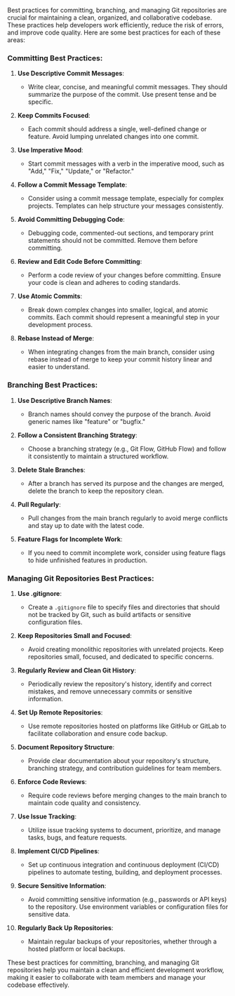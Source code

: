 Best practices for committing, branching, and managing Git repositories are crucial for maintaining a clean, organized, and collaborative codebase. These practices help developers work efficiently, reduce the risk of errors, and improve code quality. Here are some best practices for each of these areas:

### Committing Best Practices:

1. **Use Descriptive Commit Messages**:
   - Write clear, concise, and meaningful commit messages. They should summarize the purpose of the commit. Use present tense and be specific.

2. **Keep Commits Focused**:
   - Each commit should address a single, well-defined change or feature. Avoid lumping unrelated changes into one commit.

3. **Use Imperative Mood**:
   - Start commit messages with a verb in the imperative mood, such as "Add," "Fix," "Update," or "Refactor."

4. **Follow a Commit Message Template**:
   - Consider using a commit message template, especially for complex projects. Templates can help structure your messages consistently.

5. **Avoid Committing Debugging Code**:
   - Debugging code, commented-out sections, and temporary print statements should not be committed. Remove them before committing.

6. **Review and Edit Code Before Committing**:
   - Perform a code review of your changes before committing. Ensure your code is clean and adheres to coding standards.

7. **Use Atomic Commits**:
   - Break down complex changes into smaller, logical, and atomic commits. Each commit should represent a meaningful step in your development process.

8. **Rebase Instead of Merge**:
   - When integrating changes from the main branch, consider using rebase instead of merge to keep your commit history linear and easier to understand.

### Branching Best Practices:

1. **Use Descriptive Branch Names**:
   - Branch names should convey the purpose of the branch. Avoid generic names like "feature" or "bugfix."

2. **Follow a Consistent Branching Strategy**:
   - Choose a branching strategy (e.g., Git Flow, GitHub Flow) and follow it consistently to maintain a structured workflow.

3. **Delete Stale Branches**:
   - After a branch has served its purpose and the changes are merged, delete the branch to keep the repository clean.

4. **Pull Regularly**:
   - Pull changes from the main branch regularly to avoid merge conflicts and stay up to date with the latest code.

5. **Feature Flags for Incomplete Work**:
   - If you need to commit incomplete work, consider using feature flags to hide unfinished features in production.

### Managing Git Repositories Best Practices:

1. **Use .gitignore**:
   - Create a `.gitignore` file to specify files and directories that should not be tracked by Git, such as build artifacts or sensitive configuration files.

2. **Keep Repositories Small and Focused**:
   - Avoid creating monolithic repositories with unrelated projects. Keep repositories small, focused, and dedicated to specific concerns.

3. **Regularly Review and Clean Git History**:
   - Periodically review the repository's history, identify and correct mistakes, and remove unnecessary commits or sensitive information.

4. **Set Up Remote Repositories**:
   - Use remote repositories hosted on platforms like GitHub or GitLab to facilitate collaboration and ensure code backup.

5. **Document Repository Structure**:
   - Provide clear documentation about your repository's structure, branching strategy, and contribution guidelines for team members.

6. **Enforce Code Reviews**:
   - Require code reviews before merging changes to the main branch to maintain code quality and consistency.

7. **Use Issue Tracking**:
   - Utilize issue tracking systems to document, prioritize, and manage tasks, bugs, and feature requests.

8. **Implement CI/CD Pipelines**:
   - Set up continuous integration and continuous deployment (CI/CD) pipelines to automate testing, building, and deployment processes.

9. **Secure Sensitive Information**:
   - Avoid committing sensitive information (e.g., passwords or API keys) to the repository. Use environment variables or configuration files for sensitive data.

10. **Regularly Back Up Repositories**:
    - Maintain regular backups of your repositories, whether through a hosted platform or local backups.

These best practices for committing, branching, and managing Git repositories help you maintain a clean and efficient development workflow, making it easier to collaborate with team members and manage your codebase effectively.